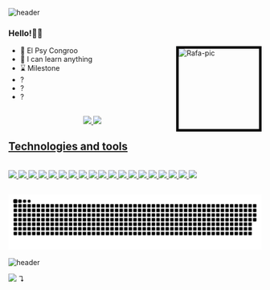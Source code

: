 ![header](https://capsule-render.vercel.app/api?type=waving&color=timeGradient&height=90)

### Hello!👋😀

<a align="left" href="//picrew.me/image_maker/197705"/><img align="right" alt="Rafa-pic" height="160" width="160" style="border:5px solid black" src="https://cdn.discordapp.com/attachments/698428639339085837/1009476158062076116/output-onlinegiftools.gif"/>
</a>

  

- 🌌 El Psy Congroo
- 🫡 I can learn anything
- ⌛ Milestone
- ?
- ?
- ?



##
<div align="center">
  <a href="https://github.com/s4hlo">
  <img height="180em" src="https://github-readme-stats.vercel.app/api?username=s4hlo&show_icons=true&theme=onedark&include_all_commits=true&count_private=true"/>
  <img height="180em" src="https://github-readme-stats.vercel.app/api/top-langs/?username=s4hlo&layout=compact&langs_count=7&theme=onedark"/>
</div>

## Technologies and tools
   
<div style="display: inline_block"><br>
  <a href="//www.java.com"><img width="40" src="https://cdn.jsdelivr.net/gh/devicons/devicon/icons/java/java-original.svg" /> </a>
  <a href="//www.python.org"><img width="40" src="https://cdn.jsdelivr.net/gh/devicons/devicon/icons/python/python-original.svg" /> </a>
  <a href="//cplusplus.com"><img width="40" src="https://cdn.jsdelivr.net/gh/devicons/devicon/icons/cplusplus/cplusplus-original.svg" /> </a>
  <a href="//docs.microsoft.com/en-us/dotnet/csharp/"><img width="40" src="https://cdn.jsdelivr.net/gh/devicons/devicon/icons/csharp/csharp-original.svg" /> </a>
  <a href="//typescriptlang.org"><img width="40" src="https://cdn.jsdelivr.net/gh/devicons/devicon/icons/typescript/typescript-original.svg"> </a>
  <a href="//nestjs.com"><img width="40" src="https://cdn.jsdelivr.net/gh/devicons/devicon/icons/nestjs/nestjs-plain.svg"> </a>
  <a href="//flask.palletsprojects.com"><img width="40" src="https://cdn.jsdelivr.net/gh/devicons/devicon/icons/flask/flask-original.svg"> </a>
  <a href="//reactjs.org"><img width="40" src="https://cdn.jsdelivr.net/gh/devicons/devicon/icons/react/react-original.svg" /> </a>   
  <a href="//nextjs.org"><img width="40" src="https://cdn.jsdelivr.net/gh/devicons/devicon/icons/nextjs/nextjs-original.svg"> </a>
  <a href="//vitejs.dev"><img width="40" src="pics/vite.svg"> </a>
  <a href="//vuejs.org"><img width="40" src="https://cdn.jsdelivr.net/gh/devicons/devicon/icons/vuejs/vuejs-original.svg" /> </a>
  <a href="//nuxtjs.org"><img width="40" src="https://cdn.jsdelivr.net/gh/devicons/devicon/icons/nuxtjs/nuxtjs-original.svg" /> </a>
  <a href="//vuetify.com"><img width="40" src="https://cdn.jsdelivr.net/gh/devicons/devicon/icons/vuetify/vuetify-original.svg" /> </a>
  <a href="//mui.com"><img width="40" src="https://cdn.jsdelivr.net/gh/devicons/devicon/icons/materialui/materialui-original.svg"> </a>
  <a href="//jest.io"><img width="40" src="https://cdn.jsdelivr.net/gh/devicons/devicon/icons/jest/jest-plain.svg"> </a>
  <a href="//figma.com"><img width="40" src="https://cdn.jsdelivr.net/gh/devicons/devicon/icons/figma/figma-original.svg"> </a>
  <a href="//docker.com"><img width="40" src="https://cdn.jsdelivr.net/gh/devicons/devicon/icons/docker/docker-plain.svg" /> </a>
  <a href="//mysql.com"><img width="40" src="https://cdn.jsdelivr.net/gh/devicons/devicon/icons/mysql/mysql-original.svg"> </a>
  <a href="//www.postgresql.org"><img width="40" src="https://cdn.jsdelivr.net/gh/devicons/devicon/icons/postgresql/postgresql-plain.svg" /></a>

  
</div>

##

![Snake⋅animation](https://github.com/RafaelM4gn/RafaelM4gn/blob/output/github-contribution-grid-snake.svg)

![header](https://capsule-render.vercel.app/api?type=waving&color=timeGradient&section=footer&height=90)

![](https://komarev.com/ghpvc/?username=RafaeM4gn&color=grey)
↴

